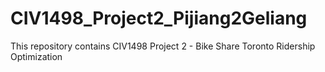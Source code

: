 # CIV1498_Project2_Pijiang2Geliang
This repository contains CIV1498 Project 2 - Bike Share Toronto Ridership Optimization

